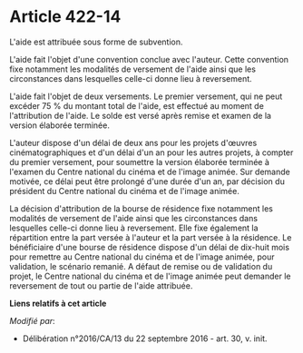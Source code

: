 # Article 422-14

L'aide est attribuée sous forme de subvention.

L'aide fait l'objet d'une convention conclue avec l'auteur. Cette convention fixe notamment les modalités de versement de
l'aide ainsi que les circonstances dans lesquelles celle-ci donne lieu à reversement.

L'aide fait l'objet de deux versements. Le premier versement, qui ne peut excéder 75 % du montant total de l'aide, est
effectué au moment de l'attribution de l'aide. Le solde est versé après remise et examen de la version élaborée terminée.

L'auteur dispose d'un délai de deux ans pour les projets d'œuvres cinématographiques et d'un délai d'un an pour les autres
projets, à compter du premier versement, pour soumettre la version élaborée terminée à l'examen du Centre national du cinéma
et de l'image animée. Sur demande motivée, ce délai peut être prolongé d'une durée d'un an, par décision du président du
Centre national du cinéma et de l'image animée.

La  décision d'attribution de la bourse de résidence fixe notamment les  modalités de versement de l'aide ainsi que les
circonstances dans  lesquelles celle-ci donne lieu à reversement.  Elle fixe également la répartition entre la part versée à
l'auteur et  la part versée à la résidence. Le bénéficiaire d'une bourse de résidence  dispose d'un délai de dix-huit mois
pour remettre au Centre national du  cinéma et de l'image animée, pour validation, le scénario remanié. A  défaut de remise
ou de validation du projet, le Centre national du  cinéma et de l'image animée peut demander le reversement de tout ou
partie de l'aide attribuée.

**Liens relatifs à cet article**

_Modifié par_:

  - Délibération n°2016/CA/13 du 22 septembre 2016 - art. 30, v. init.
